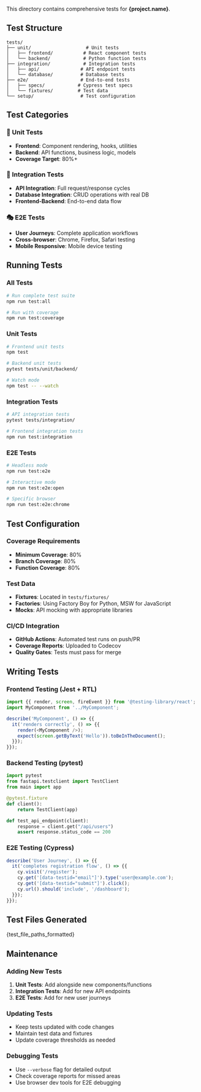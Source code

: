 This directory contains comprehensive tests for **{project.name}**.

## Test Structure

```
tests/
├── unit/                    # Unit tests
│   ├── frontend/           # React component tests
│   └── backend/            # Python function tests
├── integration/            # Integration tests
│   ├── api/               # API endpoint tests
│   └── database/          # Database tests
├── e2e/                   # End-to-end tests
│   ├── specs/            # Cypress test specs
│   └── fixtures/         # Test data
└── setup/                 # Test configuration
```

## Test Categories

### 🔬 Unit Tests
- **Frontend**: Component rendering, hooks, utilities
- **Backend**: API functions, business logic, models
- **Coverage Target**: 80%+

### 🔗 Integration Tests  
- **API Integration**: Full request/response cycles
- **Database Integration**: CRUD operations with real DB
- **Frontend-Backend**: End-to-end data flow

### 🎭 E2E Tests
- **User Journeys**: Complete application workflows
- **Cross-browser**: Chrome, Firefox, Safari testing
- **Mobile Responsive**: Mobile device testing

## Running Tests

### All Tests
```bash
# Run complete test suite
npm run test:all

# Run with coverage
npm run test:coverage
```

### Unit Tests
```bash
# Frontend unit tests
npm test

# Backend unit tests  
pytest tests/unit/backend/

# Watch mode
npm test -- --watch
```

### Integration Tests
```bash
# API integration tests
pytest tests/integration/

# Frontend integration tests
npm run test:integration
```

### E2E Tests
```bash
# Headless mode
npm run test:e2e

# Interactive mode
npm run test:e2e:open

# Specific browser
npm run test:e2e:chrome
```

## Test Configuration

### Coverage Requirements
- **Minimum Coverage**: 80%
- **Branch Coverage**: 80%
- **Function Coverage**: 80%

### Test Data
- **Fixtures**: Located in `tests/fixtures/`
- **Factories**: Using Factory Boy for Python, MSW for JavaScript
- **Mocks**: API mocking with appropriate libraries

### CI/CD Integration
- **GitHub Actions**: Automated test runs on push/PR
- **Coverage Reports**: Uploaded to Codecov
- **Quality Gates**: Tests must pass for merge

## Writing Tests

### Frontend Testing (Jest + RTL)
```typescript
import {{ render, screen, fireEvent }} from '@testing-library/react';
import MyComponent from '../MyComponent';

describe('MyComponent', () => {{
  it('renders correctly', () => {{
    render(<MyComponent />);
    expect(screen.getByText('Hello')).toBeInTheDocument();
  }});
}});
```

### Backend Testing (pytest)
```python
import pytest
from fastapi.testclient import TestClient
from main import app

@pytest.fixture
def client():
    return TestClient(app)

def test_api_endpoint(client):
    response = client.get("/api/users")
    assert response.status_code == 200
```

### E2E Testing (Cypress)
```javascript
describe('User Journey', () => {{
  it('completes registration flow', () => {{
    cy.visit('/register');
    cy.get('[data-testid="email"]').type('user@example.com');
    cy.get('[data-testid="submit"]').click();
    cy.url().should('include', '/dashboard');
  }});
}});
```

## Test Files Generated

{test_file_paths_formatted}

## Maintenance

### Adding New Tests
1. **Unit Tests**: Add alongside new components/functions
2. **Integration Tests**: Add for new API endpoints  
3. **E2E Tests**: Add for new user journeys

### Updating Tests
- Keep tests updated with code changes
- Maintain test data and fixtures
- Update coverage thresholds as needed

### Debugging Tests
- Use `--verbose` flag for detailed output
- Check coverage reports for missed areas
- Use browser dev tools for E2E debugging